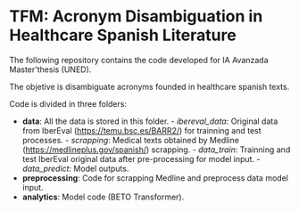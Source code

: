 # TFM: Acronym Disambiguation in Healthcare Spanish Literature

The following repository contains the code developed for IA Avanzada Master'thesis (UNED).

The objetive is disambiguate acronyms founded in healthcare spanish texts. 

Code is divided in three folders:
- **data**: All the data is stored in this folder. 
        - *ibereval_data*: Original data from IberEval (https://temu.bsc.es/BARR2/) for trainning and test processes.
        - *scrapping*: Medical texts obtained by Medline (https://medlineplus.gov/spanish/) scrapping.
        - *data_train*: Trainning and test IberEval original data after pre-processing for model input.
        - *data_predict*: Model outputs.
- **preprocessing**: Code for scrapping Medline and preprocess data model input.
- **analytics**: Model code (BETO Transformer).
